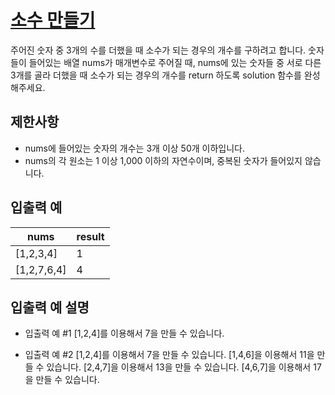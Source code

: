 # [소수 만들기](https://school.programmers.co.kr/learn/courses/30/lessons/12977)

주어진 숫자 중 3개의 수를 더했을 때 소수가 되는 경우의 개수를 구하려고 합니다. 숫자들이 들어있는 배열 nums가 매개변수로 주어질 때, nums에 있는 숫자들 중 서로 다른 3개를 골라 더했을 때 소수가 되는 경우의 개수를 return 하도록 solution 함수를 완성해주세요.

## 제한사항

- nums에 들어있는 숫자의 개수는 3개 이상 50개 이하입니다.
- nums의 각 원소는 1 이상 1,000 이하의 자연수이며, 중복된 숫자가 들어있지 않습니다.

## 입출력 예

| nums        | result |
| ----------- | ------ |
| [1,2,3,4]   | 1      |
| [1,2,7,6,4] | 4      |

## 입출력 예 설명

- 입출력 예 #1
  [1,2,4]를 이용해서 7을 만들 수 있습니다.

- 입출력 예 #2
  [1,2,4]를 이용해서 7을 만들 수 있습니다.
  [1,4,6]을 이용해서 11을 만들 수 있습니다.
  [2,4,7]을 이용해서 13을 만들 수 있습니다.
  [4,6,7]을 이용해서 17을 만들 수 있습니다.
